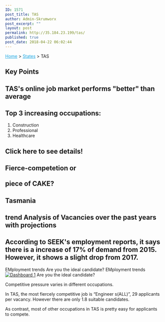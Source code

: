 ```yaml
---
ID: 1571
post_title: TAS
author: Admin-Skrumworx
post_excerpt: ""
layout: post
permalink: http://35.184.23.199/tas/
published: true
post_date: 2018-04-22 06:02:44
---
```

<p><a style="color: #1da7e2;" href="http://letsettle.net.au/">Home</a> &gt; <a style="color: #1da7e2;" href="http://letsettle.net.au/states/">States</a> &gt; TAS</p>		
			<h2>Key Points</h2>		
			<h2>TAS's online job market performs "better" than average</h2>		
			<h2>Top 3 increasing occupations:</h2>		
		<ol><li>Construction</li><li style="text-align: left;">Professional</li><li style="text-align: left;">Healthcare</li></ol>		
			<h2>Click here to see details!</h2>		
			<h2>Fierce-competetion or<br><br>piece of CAKE?</h2>		
			<h2>Tasmania</h2>		
			<h2>trend Analysis of Vacancies over the past years with projections</h2>		
			<h2>According to SEEK's employment reports, it says there is a increase of 17% of demand from 2015. However, it shows a slight drop from 2017. </h2>		
									EMployment trends
									Are you the ideal candidate?
									EMployment trends
					<noscript><a href='#'><img alt='Dashboard 1 ' src='https:&#47;&#47;public.tableau.com&#47;static&#47;images&#47;it&#47;it3_TAS1&#47;Dashboard1&#47;1_rss.png' style='border: none' /></a></noscript><object class='tableauViz'  style='display:none;'><param name='host_url' value='https%3A%2F%2Fpublic.tableau.com%2F' /> <param name='embed_code_version' value='3' /> <param name='site_root' value='' /><param name='name' value='it3_TAS1&#47;Dashboard1' /><param name='tabs' value='no' /><param name='toolbar' value='yes' /><param name='static_image' value='https:&#47;&#47;public.tableau.com&#47;static&#47;images&#47;it&#47;it3_TAS1&#47;Dashboard1&#47;1.png' /> <param name='animate_transition' value='yes' /><param name='display_static_image' value='yes' /><param name='display_spinner' value='yes' /><param name='display_overlay' value='yes' /><param name='display_count' value='yes' /><param name='filter' value='publish=yes' /></object>                
									Are you the ideal candidate?
					<p>Competitive pressure varies in different occupations.</p><p>In TAS, the most fiercely competitive job is &#8220;Engineer s(ALL)&#8221;, 29 applicants per vacancy. However there are only 1.8 suitable candidates.</p><p>As contrast, most of other occupations in TAS is pretty easy for applicants to compete. </p>